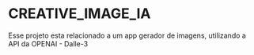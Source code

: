 # CREATIVE_IMAGE_IA

Esse projeto esta relacionado a um app gerador de imagens, utilizando a API da OPENAI - Dalle-3
